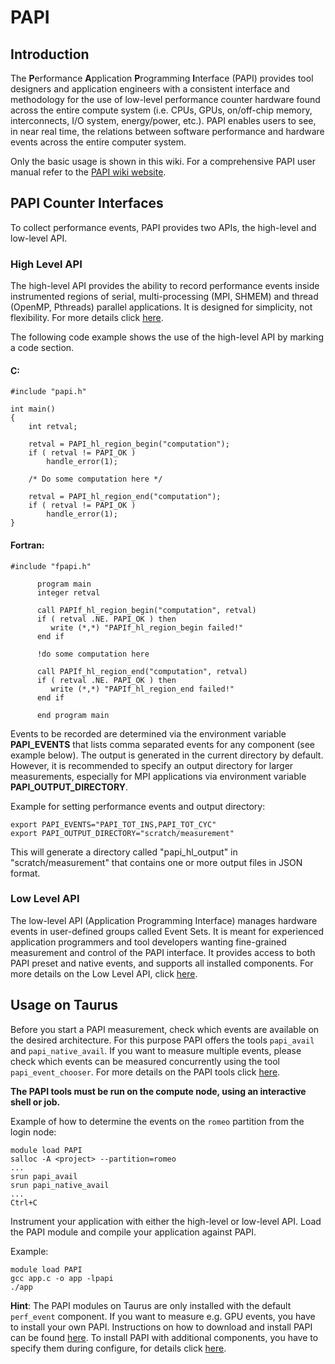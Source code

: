 # PAPI

## Introduction

The **P**erformance **A**pplication **P**rogramming **I**nterface (PAPI) provides tool designers and application engineers with a consistent interface and methodology for the use of low-level performance counter hardware found across the entire compute system (i.e. CPUs, GPUs, on/off-chip memory, interconnects, I/O system, energy/power, etc.). PAPI enables users to see, in near real time, the relations between software performance and hardware events across the entire computer system.

Only the basic usage is shown in this wiki. For a comprehensive PAPI user manual refer to the
[PAPI wiki website](https://bitbucket.org/icl/papi/wiki/Home).


## PAPI Counter Interfaces

To collect performance events, PAPI provides two APIs, the high-level and low-level API.

### High Level API
The high-level API provides the ability to record performance events inside instrumented regions of serial, multi-processing (MPI, SHMEM) and thread (OpenMP, Pthreads) parallel applications. It is designed for simplicity, not flexibility. For more details click [here](https://bitbucket.org/icl/papi/wiki/PAPI-HL.md).


The following code example shows the use of the high-level API by marking a code section.

#### C:
	#include "papi.h"
	
	int main()
	{
	    int retval;
	
	    retval = PAPI_hl_region_begin("computation");
	    if ( retval != PAPI_OK )
	        handle_error(1);
	
	    /* Do some computation here */
	
	    retval = PAPI_hl_region_end("computation");
	    if ( retval != PAPI_OK )
	        handle_error(1);
	}

#### Fortran:
	#include "fpapi.h"
	
	      program main
	      integer retval
	
	      call PAPIf_hl_region_begin("computation", retval)
	      if ( retval .NE. PAPI_OK ) then
	         write (*,*) "PAPIf_hl_region_begin failed!"
	      end if
	
	      !do some computation here
	
	      call PAPIf_hl_region_end("computation", retval)
	      if ( retval .NE. PAPI_OK ) then
	         write (*,*) "PAPIf_hl_region_end failed!"
	      end if
	
	      end program main
	      
	     

Events to be recorded are determined via the environment variable **PAPI_EVENTS** that lists comma separated events for any component (see example below). The output is generated in the current directory by default. However, it is recommended to specify an output directory for larger measurements, especially for MPI applications via environment variable **PAPI\_OUTPUT\_DIRECTORY**.

Example for setting performance events and output directory:

	export PAPI_EVENTS="PAPI_TOT_INS,PAPI_TOT_CYC"
	export PAPI_OUTPUT_DIRECTORY="scratch/measurement"

This will generate a directory called "papi_hl_output" in "scratch/measurement" that contains one or more output files in JSON format.

### Low Level API
The low-level API (Application Programming Interface) manages hardware events in user-defined groups called Event Sets. It is meant for experienced application programmers and tool developers wanting fine-grained measurement and control of the PAPI interface. It provides access to both PAPI preset and native events, and supports all installed components. For more details on the Low Level API, click [here](https://bitbucket.org/icl/papi/wiki/PAPI-LL.md).


## Usage on Taurus

Before you start a PAPI measurement, check which events are available on the desired architecture.
For this purpose PAPI offers the tools `papi_avail` and `papi_native_avail`.
If you want to measure multiple events, please check which events can be measured concurrently using the tool `papi_event_chooser`.
For more details on the PAPI tools click [here](https://bitbucket.org/icl/papi/wiki/PAPI-Overview.md#markdown-header-papi-utilities).

**The PAPI tools must be run on the compute node, using an interactive shell or job.**

Example of how to determine the events on the `romeo` partition from the login node:

	module load PAPI
	salloc -A <project> --partition=romeo
	...
	srun papi_avail
	srun papi_native_avail
	...
	Ctrl+C

Instrument your application with either the high-level or low-level API. Load the PAPI module and compile your application against PAPI.

Example:

	module load PAPI
	gcc app.c -o app -lpapi
	./app
	
**Hint**: The PAPI modules on Taurus are only installed with the default `perf_event` component.
If you want to measure e.g. GPU events, you have to install your own PAPI.
Instructions on how to download and install PAPI can be found [here](https://bitbucket.org/icl/papi/wiki/Downloading-and-Installing-PAPI.md). To install PAPI with additional components, you have to specify them during configure, for details click [here](https://bitbucket.org/icl/papi/wiki/PAPI-Overview.md#markdown-header-components).

